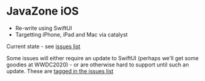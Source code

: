 # JavaZone iOS

* Re-write using SwiftUI
* Targetting iPhone, iPad and Mac via catalyst

Current state - see [issues list](https://github.com/javaBin/javazone-ios-app/issues)

Some issues will either require an update to SwiftUI (perhaps we'll get some goodies at WWDC2020) - or are otherwise hard to support until such an update. These are [tagged in the issues list](https://github.com/javaBin/javazone-ios-app/issues?q=is%3Aissue+is%3Aopen+label%3ASwiftIUI)
